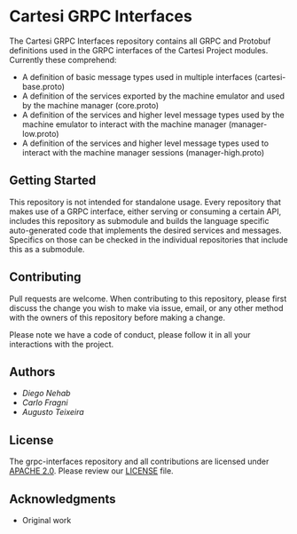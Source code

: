 # Cartesi GRPC Interfaces

The Cartesi GRPC Interfaces repository contains all GRPC and Protobuf definitions used in the GRPC interfaces of the Cartesi Project modules. Currently these comprehend:

- A definition of basic message types used in multiple interfaces (cartesi-base.proto)
- A definition of the services exported by the machine emulator and used by the machine manager (core.proto)
- A definition of the services and higher level message types used by the machine emulator to interact with the machine manager (manager-low.proto) 
- A definition of the services and higher level message types used to interact with the machine manager sessions (manager-high.proto)

## Getting Started

This repository is not intended for standalone usage. Every repository that makes use of a GRPC interface, either serving or consuming a certain API, includes this repository as submodule and builds the language specific auto-generated code that implements the desired services and messages. Specifics on those can be checked in the individual repositories that include this as a submodule.

## Contributing

Pull requests are welcome. When contributing to this repository, please first discuss the change you wish to make via issue, email, or any other method with the owners of this repository before making a change.

Please note we have a code of conduct, please follow it in all your interactions with the project.

## Authors

* *Diego Nehab*
* *Carlo Fragni*
* *Augusto Teixeira*

## License

The grpc-interfaces repository and all contributions are licensed under
[APACHE 2.0](https://www.apache.org/licenses/LICENSE-2.0). Please review our [LICENSE](https://github.com/cartesi/grpc-interfaces/blob/master/LICENSE) file.

## Acknowledgments

- Original work 
